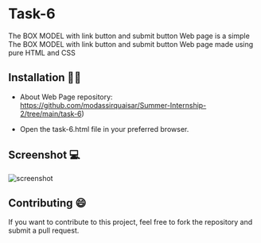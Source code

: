# Task-6

The BOX MODEL with link button and submit button Web page is a simple The BOX MODEL with link button and submit button Web page made using pure HTML and CSS

## Installation 👨‍💻 

* About Web Page repository: https://github.com/modassirquaisar/Summer-Internship-2/tree/main/task-6)

* Open the task-6.html file in your preferred browser.

## Screenshot 💻


![screenshot](https://github.com/modassirquaisar/Summer-Internship-2/blob/main/task-6/Screenshot%202023-08-17%20012426.png)
## Contributing 😄

If you want to contribute to this project, feel free to fork the repository and submit a pull request.



